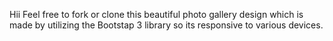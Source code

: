 Hii Feel free to fork or clone this beautiful photo gallery design which is made by utilizing the Bootstap 3 library so its responsive to various devices.